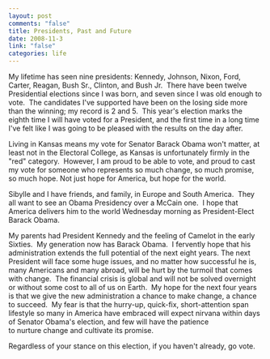 ```yaml
--- 
layout: post
comments: "false"
title: Presidents, Past and Future
date: 2008-11-3
link: "false"
categories: life
---
```

My lifetime has seen nine presidents: Kennedy, Johnson, Nixon, Ford, Carter, Reagan, Bush Sr., Clinton, and Bush Jr.  There have been twelve Presidential elections since I was born, and seven since I was old enough to vote.  The candidates I've supported have been on the losing side more than the winning; my record is 2 and 5.  This year's election marks the eighth time I will have voted for a President, and the first time in a long time I've felt like I was going to be pleased with the results on the day after.

Living in Kansas means my vote for Senator Barack Obama won't matter, at least not in the Electoral College, as Kansas is unfortunately firmly in the "red" category.  However, I am proud to be able to vote, and proud to cast my vote for someone who represents so much change, so much promise, so much hope. Not just hope for America, but hope for the world.

Sibylle and I have friends, and family, in Europe and South America.  They all want to see an Obama Presidency over a McCain one.  I hope that America delivers him to the world Wednesday morning as President-Elect Barack Obama.

My parents had President Kennedy and the feeling of Camelot in the early Sixties.  My generation now has Barack Obama.  I fervently hope that his administration extends the full potential of the next eight years. The next President will face some huge issues, and no matter how successful he is, many Americans and many abroad, will be hurt by the turmoil that comes with change.  The financial crisis is global and will not be solved overnight or without some cost to all of us on Earth.  My hope for the next four years is that we give the new administration a chance to make change, a chance to succeed.  My fear is that the hurry-up, quick-fix, short-attention span lifestyle so many in America have embraced will expect nirvana within days of Senator Obama's election, and few will have the patience to nurture change and cultivate its promise.

Regardless of your stance on this election, if you haven't already, go vote.
